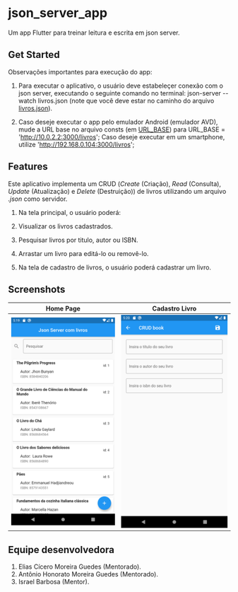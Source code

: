 # json_server_app
Um app Flutter para treinar leitura e escrita em json server.

## Get Started
Observações importantes para execução do app:

1. Para executar o aplicativo, o usuário deve estabeleçer conexão com o json server, executando o seguinte comando no terminal: json-server --watch livros.json (note que você deve estar no caminho do arquivo [livros.json](json_server/livros.json)).

2. Caso deseje executar o app pelo emulador Android (emulador AVD), mude a URL base no arquivo consts (em [URL_BASE](lib/app/utils/consts.dart)) para URL_BASE = 'http://10.0.2.2:3000/livros'; Caso deseje executar em um smartphone, utilize 'http://192.168.0.104:3000/livros';

## Features
Este aplicativo implementa um CRUD (_Create_ (Criação), _Read_ (Consulta), _Update_ (Atualização) e _Delete_ (Destruição)) de livros utilizando um arquivo _.json_ como servidor.

1. Na tela principal, o usuário poderá:
  1. Visualizar os livros cadastrados.
  2. Pesquisar livros por titulo, autor ou ISBN.
  3. Arrastar um livro para editá-lo ou removê-lo.

2. Na tela de cadastro de livros, o usuário poderá cadastrar um livro.

## Screenshots
Home Page                  |  Cadastro Livro
:-------------------------:|:-------------------------:
<img src="screenshots_readme/json_server_home_page.png" width="300">|<img src="screenshots_readme/json_server_cadastro_livro.png" width="300">|

## Equipe desenvolvedora
1. Elias Cícero Moreira Guedes (Mentorado).
2. Antônio Honorato Moreira Guedes (Mentorado).
3. Israel Barbosa (Mentor).